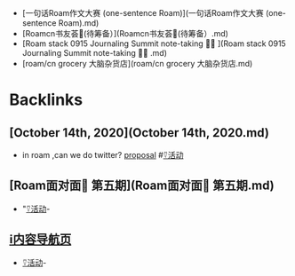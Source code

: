 - [一句话Roam作文大赛 (one-sentence Roam)](一句话Roam作文大赛 (one-sentence Roam).md)
- [Roamcn书友荟🥝(待筹备）](Roamcn书友荟🥝(待筹备）.md)
- [Roam stack 0915 Journaling Summit note-taking 🏄‍♀️ ](Roam stack 0915 Journaling Summit note-taking 🏄‍♀️ .md)
- [roam/cn grocery 大脑杂货店](roam/cn grocery 大脑杂货店.md)

# Backlinks
## [October 14th, 2020](October 14th, 2020.md)
- in roam ,can we do twitter? [proposal](proposal.md) #[⍢活动](⍢活动.md)

## [Roam面对面🍜 第五期](Roam面对面🍜 第五期.md)
- "[⍢活动](⍢活动.md)-

## [ℹ︎内容导航页](ℹ︎内容导航页.md)
- [⍢活动](⍢活动.md)-


